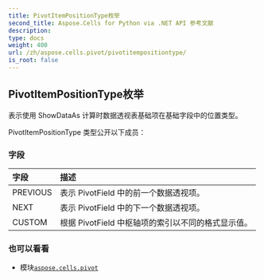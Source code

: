 ```yaml
---
title: PivotItemPositionType枚举
second_title: Aspose.Cells for Python via .NET API 参考文献
description:
type: docs
weight: 400
url: /zh/aspose.cells.pivot/pivotitempositiontype/
is_root: false
---
```

## PivotItemPositionType枚举
表示使用 ShowDataAs 计算时数据透视表基础项在基础字段中的位置类型。



PivotItemPositionType 类型公开以下成员：

### 字段
|字段|描述|
| :- | :- |
| PREVIOUS |表示 PivotField 中的前一个数据透视项。|
| NEXT |表示 PivotField 中的下一个数据透视项。|
| CUSTOM |根据 PivotField 中枢轴项的索引以不同的格式显示值。|



### 也可以看看
* 模块[`aspose.cells.pivot`](..)
